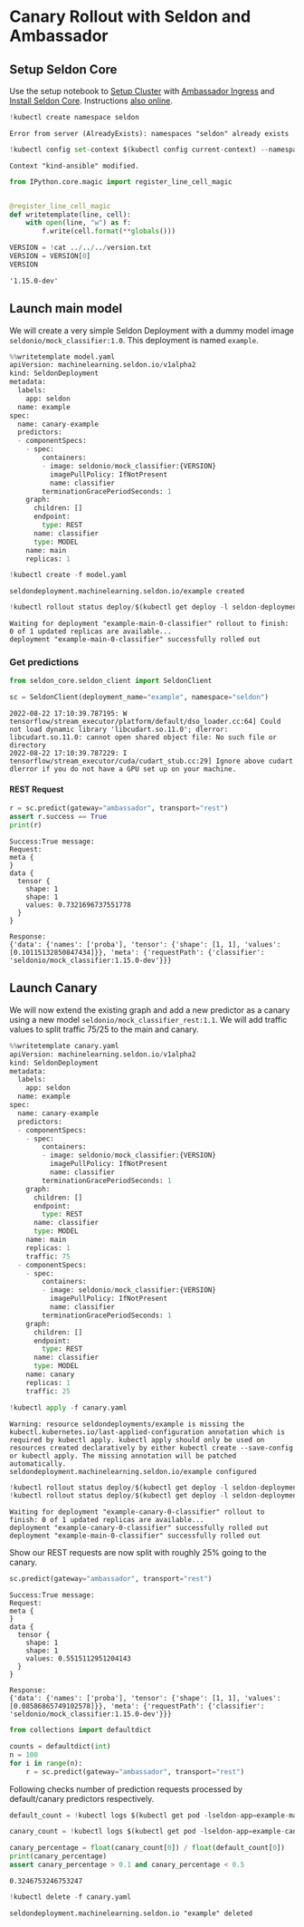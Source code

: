 # Canary Rollout with Seldon and Ambassador


## Setup Seldon Core

Use the setup notebook to [Setup Cluster](https://docs.seldon.io/projects/seldon-core/en/latest/examples/seldon_core_setup.html#Setup-Cluster) with [Ambassador Ingress](https://docs.seldon.io/projects/seldon-core/en/latest/examples/seldon_core_setup.html#Ambassador) and [Install Seldon Core](https://docs.seldon.io/projects/seldon-core/en/latest/examples/seldon_core_setup.html#Install-Seldon-Core). Instructions [also online](https://docs.seldon.io/projects/seldon-core/en/latest/examples/seldon_core_setup.html).


```python
!kubectl create namespace seldon
```

    Error from server (AlreadyExists): namespaces "seldon" already exists



```python
!kubectl config set-context $(kubectl config current-context) --namespace=seldon
```

    Context "kind-ansible" modified.



```python
from IPython.core.magic import register_line_cell_magic


@register_line_cell_magic
def writetemplate(line, cell):
    with open(line, "w") as f:
        f.write(cell.format(**globals()))
```


```python
VERSION = !cat ../../../version.txt
VERSION = VERSION[0]
VERSION
```




    '1.15.0-dev'



## Launch main model

We will create a very simple Seldon Deployment with a dummy model image `seldonio/mock_classifier:1.0`. This deployment is named `example`.


```python
%%writetemplate model.yaml
apiVersion: machinelearning.seldon.io/v1alpha2
kind: SeldonDeployment
metadata:
  labels:
    app: seldon
  name: example
spec:
  name: canary-example
  predictors:
  - componentSpecs:
    - spec:
        containers:
        - image: seldonio/mock_classifier:{VERSION}
          imagePullPolicy: IfNotPresent
          name: classifier
        terminationGracePeriodSeconds: 1
    graph:
      children: []
      endpoint:
        type: REST
      name: classifier
      type: MODEL
    name: main
    replicas: 1

```


```python
!kubectl create -f model.yaml
```

    seldondeployment.machinelearning.seldon.io/example created



```python
!kubectl rollout status deploy/$(kubectl get deploy -l seldon-deployment-id=example -o jsonpath='{.items[0].metadata.name}')
```

    Waiting for deployment "example-main-0-classifier" rollout to finish: 0 of 1 updated replicas are available...
    deployment "example-main-0-classifier" successfully rolled out


### Get predictions


```python
from seldon_core.seldon_client import SeldonClient

sc = SeldonClient(deployment_name="example", namespace="seldon")
```

    2022-08-22 17:10:39.787195: W tensorflow/stream_executor/platform/default/dso_loader.cc:64] Could not load dynamic library 'libcudart.so.11.0'; dlerror: libcudart.so.11.0: cannot open shared object file: No such file or directory
    2022-08-22 17:10:39.787229: I tensorflow/stream_executor/cuda/cudart_stub.cc:29] Ignore above cudart dlerror if you do not have a GPU set up on your machine.


#### REST Request


```python
r = sc.predict(gateway="ambassador", transport="rest")
assert r.success == True
print(r)
```

    Success:True message:
    Request:
    meta {
    }
    data {
      tensor {
        shape: 1
        shape: 1
        values: 0.7321696737551778
      }
    }
    
    Response:
    {'data': {'names': ['proba'], 'tensor': {'shape': [1, 1], 'values': [0.10115132850847434]}}, 'meta': {'requestPath': {'classifier': 'seldonio/mock_classifier:1.15.0-dev'}}}


## Launch Canary

We will now extend the existing graph and add a new predictor as a canary using a new model `seldonio/mock_classifier_rest:1.1`. We will add traffic values to split traffic 75/25 to the main and canary.


```python
%%writetemplate canary.yaml
apiVersion: machinelearning.seldon.io/v1alpha2
kind: SeldonDeployment
metadata:
  labels:
    app: seldon
  name: example
spec:
  name: canary-example
  predictors:
  - componentSpecs:
    - spec:
        containers:
        - image: seldonio/mock_classifier:{VERSION}
          imagePullPolicy: IfNotPresent
          name: classifier
        terminationGracePeriodSeconds: 1
    graph:
      children: []
      endpoint:
        type: REST
      name: classifier
      type: MODEL
    name: main
    replicas: 1
    traffic: 75
  - componentSpecs:
    - spec:
        containers:
        - image: seldonio/mock_classifier:{VERSION}
          imagePullPolicy: IfNotPresent
          name: classifier
        terminationGracePeriodSeconds: 1
    graph:
      children: []
      endpoint:
        type: REST
      name: classifier
      type: MODEL
    name: canary
    replicas: 1
    traffic: 25

```


```python
!kubectl apply -f canary.yaml
```

    Warning: resource seldondeployments/example is missing the kubectl.kubernetes.io/last-applied-configuration annotation which is required by kubectl apply. kubectl apply should only be used on resources created declaratively by either kubectl create --save-config or kubectl apply. The missing annotation will be patched automatically.
    seldondeployment.machinelearning.seldon.io/example configured



```python
!kubectl rollout status deploy/$(kubectl get deploy -l seldon-deployment-id=example -o jsonpath='{.items[0].metadata.name}')
!kubectl rollout status deploy/$(kubectl get deploy -l seldon-deployment-id=example -o jsonpath='{.items[1].metadata.name}')
```

    Waiting for deployment "example-canary-0-classifier" rollout to finish: 0 of 1 updated replicas are available...
    deployment "example-canary-0-classifier" successfully rolled out
    deployment "example-main-0-classifier" successfully rolled out


Show our REST requests are now split with roughly 25% going to the canary.


```python
sc.predict(gateway="ambassador", transport="rest")
```




    Success:True message:
    Request:
    meta {
    }
    data {
      tensor {
        shape: 1
        shape: 1
        values: 0.5515112951204143
      }
    }
    
    Response:
    {'data': {'names': ['proba'], 'tensor': {'shape': [1, 1], 'values': [0.08586865749102578]}}, 'meta': {'requestPath': {'classifier': 'seldonio/mock_classifier:1.15.0-dev'}}}




```python
from collections import defaultdict

counts = defaultdict(int)
n = 100
for i in range(n):
    r = sc.predict(gateway="ambassador", transport="rest")
```

Following checks number of prediction requests processed by default/canary predictors respectively.


```python
default_count = !kubectl logs $(kubectl get pod -lseldon-app=example-main -o jsonpath='{.items[0].metadata.name}') classifier | grep "root:predict" | wc -l
```


```python
canary_count = !kubectl logs $(kubectl get pod -lseldon-app=example-canary -o jsonpath='{.items[0].metadata.name}') classifier | grep "root:predict" | wc -l
```


```python
canary_percentage = float(canary_count[0]) / float(default_count[0])
print(canary_percentage)
assert canary_percentage > 0.1 and canary_percentage < 0.5
```

    0.3246753246753247



```python
!kubectl delete -f canary.yaml
```

    seldondeployment.machinelearning.seldon.io "example" deleted



```python

```
